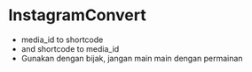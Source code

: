 # InstagramConvert
- media_id to shortcode
- and shortcode to media_id
- Gunakan dengan bijak, jangan main main dengan permainan
